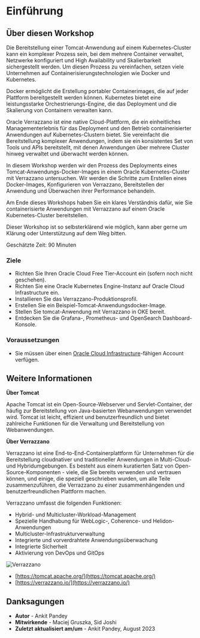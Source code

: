 # Einführung

## Über diesen Workshop

Die Bereitstellung einer Tomcat-Anwendung auf einem Kubernetes-Cluster kann ein komplexer Prozess sein, bei dem mehrere Container verwaltet, Netzwerke konfiguriert und High Availability und Skalierbarkeit sichergestellt werden. Um diesen Prozess zu vereinfachen, setzen viele Unternehmen auf Containerisierungstechnologien wie Docker und Kubernetes.

Docker ermöglicht die Erstellung portabler Containerimages, die auf jeder Plattform bereitgestellt werden können. Kubernetes bietet eine leistungsstarke Orchestrierungs-Engine, die das Deployment und die Skalierung von Containern verwalten kann.

Oracle Verrazzano ist eine native Cloud-Plattform, die ein einheitliches Managementerlebnis für das Deployment und den Betrieb containerisierter Anwendungen auf Kubernetes-Clustern bietet. Sie vereinfacht die Bereitstellung komplexer Anwendungen, indem sie ein konsistentes Set von Tools und APIs bereitstellt, mit denen Anwendungen über mehrere Cluster hinweg verwaltet und überwacht werden können.

In diesem Workshop werden wir den Prozess des Deployments eines Tomcat-Anwendungs-Docker-Images in einem Oracle Kubernetes-Cluster mit Verrazzano untersuchen. Wir werden die Schritte zum Erstellen eines Docker-Images, Konfigurieren von Verrazzano, Bereitstellen der Anwendung und Überwachen ihrer Performance behandeln.

Am Ende dieses Workshops haben Sie ein klares Verständnis dafür, wie Sie containerisierte Anwendungen mit Verrazzano auf einem Oracle Kubernetes-Cluster bereitstellen.

Dieser Workshop ist so selbsterklärend wie möglich, kann aber gerne um Klärung oder Unterstützung auf dem Weg bitten.

Geschätzte Zeit: 90 Minuten

### Ziele

*   Richten Sie Ihren Oracle Cloud Free Tier-Account ein (sofern noch nicht geschehen).
*   Richten Sie eine Oracle Kubernetes Engine-Instanz auf Oracle Cloud Infrastructure ein.
*   Installieren Sie das Verrazzano-Produktionsprofil.
*   Erstellen Sie ein Beispiel-Tomcat-Anwendungsdocker-Image.
*   Stellen Sie tomcat-Anwendung mit Verrazzano in OKE bereit.
*   Entdecken Sie die Grafana-, Prometheus- und OpenSearch Dashboard-Konsole.

### Voraussetzungen

*   Sie müssen über einen [Oracle Cloud Infrastructure](https://cloud.oracle.com/en_US/cloud-infrastructure)\-fähigen Account verfügen.

## Weitere Informationen

**Über Tomcat**

Apache Tomcat ist ein Open-Source-Webserver und Servlet-Container, der häufig zur Bereitstellung von Java-basierten Webanwendungen verwendet wird. Tomcat ist leicht, effizient und benutzerfreundlich und bietet zahlreiche Funktionen für die Verwaltung und Bereitstellung von Webanwendungen.

**Über Verrazzano**

Verrazzano ist eine End-to-End-Containerplattform für Unternehmen für die Bereitstellung cloudnativer und traditioneller Anwendungen in Multi-Cloud- und Hybridumgebungen. Es besteht aus einem kuratierten Satz von Open-Source-Komponenten - viele, die Sie bereits verwenden und vertrauen können, und einige, die speziell geschrieben wurden, um alle Teile zusammenzuführen, die Verrazzano zu einer zusammenhängenden und benutzerfreundlichen Plattform machen.

Verrazzano umfasst die folgenden Funktionen:

*   Hybrid- und Multicluster-Workload-Management
*   Spezielle Handhabung für WebLogic-, Coherence- und Helidon-Anwendungen
*   Multicluster-Infrastrukturverwaltung
*   Integrierte und vorverdrahtete Anwendungsüberwachung
*   Integrierte Sicherheit
*   Aktivierung von DevOps und GitOps

![Verrazzano](images/verrazzano.png)

*   [https://tomcat.apache.org/](https://tomcat.apache.org/)
*   [https://verrazzano.io/](https://verrazzano.io/)

## Danksagungen

*   **Autor** - Ankit Pandey
*   **Mitwirkende** - Maciej Gruszka, Sid Joshi
*   **Zuletzt aktualisiert am/um** - Ankit Pandey, August 2023